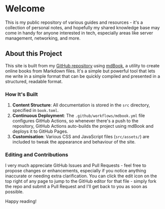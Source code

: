 # Welcome

This is my public repository of various guides and resources - it's a collection of personal notes,
and hopefully my shared knowledge base may come in handy for anyone interested in tech, especially
areas like server management, networking, and more.

## About this Project

This site is built from my [GitHub repository](https://github.com/tcpipuk/tcpipuk.github.io) using
[mdBook](https://github.com/rust-lang/mdBook), a utility to create online books from Markdown files.
It's a simple but powerful tool that lets me write in a simple format that can be quickly compiled
and presented in a structured, readable format.

### How It's Built

1. **Content Structure**: All documentation is stored in the `src` directory, specified in
   `book.toml`.
2. **Continuous Deployment**: The `.github/workflows/mdbook.yml` file configures GitHub Actions, so
   whenever there's a push to the repository, GitHub Actions auto-builds the project using mdBook
   and deploys it to GitHub Pages.
3. **Customisation**: Various CSS and JavaScript files (`src/assets/`) are included to tweak the
   appearance and behaviour of the site.

### Editing and Contributions

I very much appreciate GitHub Issues and Pull Requests - feel free to propose changes or
enhancements, especially if you notice anything inaccurate or needing extra clarification. You can
click the edit icon on the top right of any page to jump to the GitHub editor for that file -
simply fork the repo and submit a Pull Request and I'll get back to you as soon as possible.

Happy reading!
